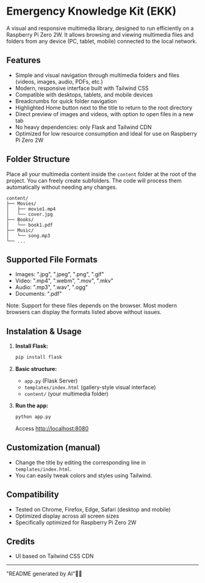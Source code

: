 # Emergency Knowledge Kit (EKK)

A visual and responsive multimedia library, designed to run efficiently on a Raspberry Pi Zero 2W. It allows browsing and viewing multimedia files and folders from any device (PC, tablet, mobile) connected to the local network.

## Features
- Simple and visual navigation through multimedia folders and files (videos, images, audio, PDFs, etc.)
- Modern, responsive interface built with Tailwind CSS
- Compatible with desktops, tablets, and mobile devices
- Breadcrumbs for quick folder navigation
- Highlighted Home button next to the title to return to the root directory
- Direct preview of images and videos, with option to open files in a new tab
- No heavy dependencies: only Flask and Tailwind CDN
- Optimized for low resource consumption and ideal for use on Raspberry Pi Zero 2W

## Folder Structure
Place all your multimedia content inside the `content` folder at the root of the project. You can freely create subfolders. The code will process them automatically without needing any changes.


```
content/
├── Movies/
│   ├── movie1.mp4
│   └── cover.jpg
├── Books/
│   └── book1.pdf
├── Music/
│   └── song.mp3
└── ...
```

## Supported File Formats
- Images: ".jpg", ".jpeg", ".png", ".gif"
- Video: ".mp4", ".webm", ".mov", ".mkv"
- Audio: ".mp3", ".wav", ".ogg"
- Documents: ".pdf"

Note: Support for these files depends on the browser. Most modern browsers can display the formats listed above without issues.

## Instalation & Usage
1. **Install Flask:**
   ```bash
   pip install flask
   ```
2. **Basic structure:**
   - `app.py` (Flask Server)
   - `templates/index.html` (gallery-style visual interface)
   - `content/` (your multimedia folder)

3. **Run the app:**
   ```bash
   python app.py
   ```
   Access [http://localhost:8080](http://localhost:8080)

## Customization (manual)
- Change the title by editing the corresponding line in  `templates/index.html`.
- You can easily tweak colors and styles using Tailwind.

## Compatibility
- Tested on Chrome, Firefox, Edge, Safari (desktop and mobile)
- Optimized display across all screen sizes
- Specifically optimized for Raspberry Pi Zero 2W

## Credits
- UI based on Tailwind CSS CDN

----
"README generated by AI"🤖💡
